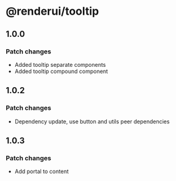 # @renderui/tooltip

## 1.0.0

### Patch changes

- Added tooltip separate components
- Added tooltip compound component

## 1.0.2

### Patch changes

- Dependency update, use button and utils peer dependencies

## 1.0.3

### Patch changes

- Add portal to content
